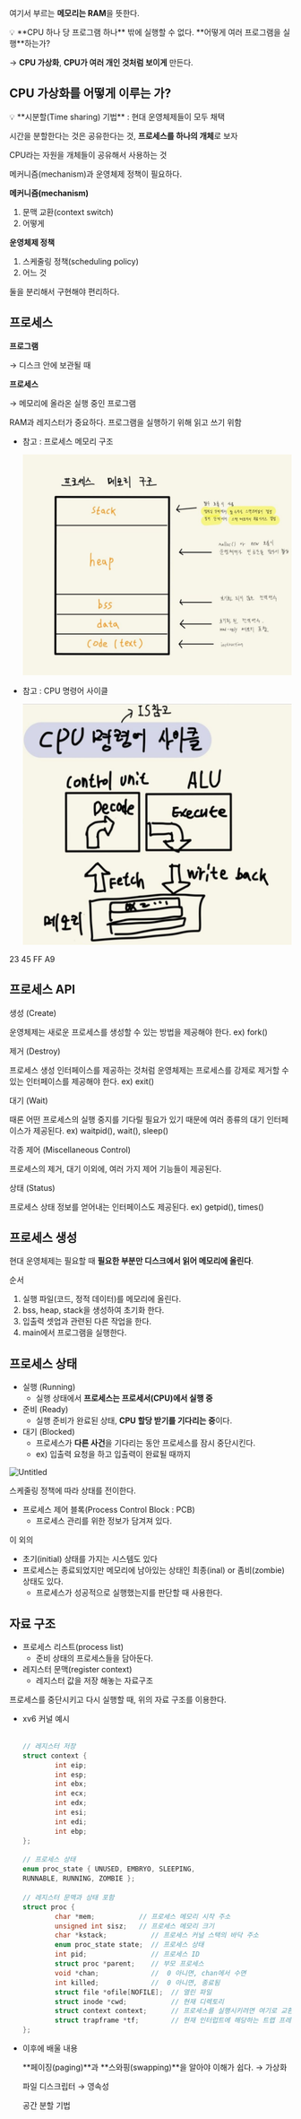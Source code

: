 여기서 부르는 **메모리는 RAM**을 뜻한다.

<aside>
💡 **CPU 하나 당 프로그램 하나** 밖에 실행할 수 없다. **어떻게 여러 프로그램을 실행**하는가?

→ **CPU 가상화**, **CPU가 여러 개인 것처럼 보이게** 만든다.

</aside>

## CPU 가상화를 어떻게 이루는 가?

<aside>
💡 **시분할(Time sharing) 기법** : 현대 운영체제들이 모두 채택

시간을 분할한다는 것은 공유한다는 것, **프로세스를 하나의 개체**로 보자

CPU라는 자원을 개체들이 공유해서 사용하는 것

</aside>

메커니즘(mechanism)과 운영체제 정책이 필요하다.

**메커니즘(mechanism)** 

1. 문맥 교환(context switch)
2. 어떻게

**운영체제 정책**

1. 스케줄링 정책(scheduling policy)
2. 어느 것

둘을 분리해서 구현해야 편리하다. 

## 프로세스

**프로그램**

→ 디스크 안에 보관될 때

**프로세스**

→  메모리에 올라온 실행 중인 프로그램 

RAM과 레지스터가 중요하다. 프로그램을 실행하기 위해 읽고 쓰기 위함

- 참고 : 프로세스 메모리 구조
    
    ![프로세스_메모리구조.jpg](image/process_memory_structure.png)
    
- 참고 : CPU 명령어 사이클
    
    ![CPU명령어사이클.jpg](image/CPU_instruction_cycle.png)
    

23 45 FF A9

## 프로세스 API

생성 (Create)

운영체제는 새로운 프로세스를 생성할 수 있는 방법을 제공해야 한다. ex) fork()

제거 (Destroy)

프로세스 생성 인터페이스를 제공하는 것처럼 운영체제는 프로세스를 강제로 제거할 수 있는 인터페이스를 제공해야 한다.  ex) exit()

대기 (Wait)

때론 어떤 프로세스의 실행 중지를 기다릴 필요가 있기 때문에 여러 종류의 대기 인터페이스가 제공된다. ex) waitpid(), wait(), sleep()

각종 제어 (Miscellaneous Control)

 프로세스의 제거, 대기 이외에, 여러 가지 제어 기능들이 제공된다.  

상태 (Status)

프로세스 상태 정보를 얻어내는 인터페이스도 제공된다. ex) getpid(), times()

## 프로세스 생성

현대 운영체제는 필요할 때 **필요한 부분만 디스크에서 읽어 메모리에 올린다**.

순서

1. 실행 파일(코드, 정적 데이터)를 메모리에 올린다.
2. bss, heap, stack을 생성하여 초기화 한다.
3. 입출력 셋업과 관련된 다른 작업을 한다.
4. main에서 프로그램을 실행한다. 

## 프로세스 상태

- 실행 (Running)
    - 실행 상태에서 **프로세스는 프로세서(CPU)에서 실행 중**
- 준비 (Ready)
    - 실행 준비가 완료된 상태, **CPU 할당 받기를 기다리는 중**이다.
- 대기 (Blocked)
    - 프로세스가 **다른 사건**을 기다리는 동안 프로세스를 잠시 중단시킨다.
    - ex) 입출력 요청을 하고 입출력이 완료될 때까지

![Untitled](https://prod-files-secure.s3.us-west-2.amazonaws.com/458b7604-6670-43be-ab36-f842f03c3259/58f06707-55eb-4041-b689-2138c9e84ddb/Untitled.png)

스케줄링 정책에 따라 상태를 전이한다. 

- 프로세스 제어 블록(Process Control Block : PCB)
    - 프로세스 관리를 위한 정보가 담겨져 있다.

이 외의 

- 초기(initial) 상태를 가지는 시스템도 있다
- 프로세스는 종료되었지만 메모리에 남아있는 상태인 최종(inal) or 좀비(zombie)상태도 있다.
    - 프로세스가 성공적으로 실행했는지를 판단할 때 사용한다.

## 자료 구조

- 프로세스 리스트(process list)
    - 준비 상태의 프로세스들을 담아둔다.
- 레지스터 문맥(register context)
    - 레지스터 값을 저장 해놓는 자료구조

프로세스를 중단시키고 다시 실행할 때, 위의 자료 구조를 이용한다.

- xv6 커널 예시
    
    ```c
    
    // 레지스터 저장
    struct context {
    		int eip;
    		int esp;
    		int ebx;
    		int ecx;
    		int edx;
    		int esi;
    		int edi;
    		int ebp;
    };
    
    // 프로세스 상태
    enum proc_state { UNUSED, EMBRYO, SLEEPING,
    RUNNABLE, RUNNING, ZOMBIE };
    
    // 레지스터 문맥과 상태 포함
    struct proc {
    		char *mem;           // 프로세스 메모리 시작 주소
    		unsigned int sisz;   // 프로세스 메모리 크기
    		char *kstack;           // 프로세스 커널 스택의 바닥 주소
    		enum proc_state state;  // 프로세스 상태
    		int pid;                // 프로세스 ID 
    		struct proc *parent;    // 부모 프로세스
    		void *chan;             //  0 아니면, chan에서 수면
    		int killed;             //  0 아니면, 종료됨
    		struct file *ofile[NOFILE];  // 열린 파일
    		struct inode *cwd;           // 현재 디렉토리
    		struct context context;      // 프로세스를 실행시키려면 여기로 교환
    		struct trapframe *tf;        // 현재 인터럽트에 해당하는 트랩 프레임
    };
    ```
    

- 이후에 배울 내용
    
    **페이징(paging)**과 **스와핑(swapping)**을 알아야 이해가 쉽다.  → 가상화 
    
    파일 디스크립터 → 영속성 
    
    공간 분할 기법
